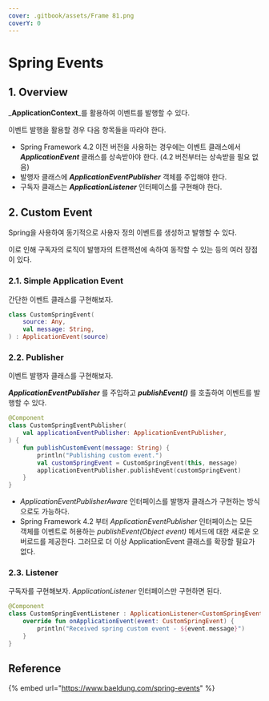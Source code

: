 ```yaml
---
cover: .gitbook/assets/Frame 81.png
coverY: 0
---
```


# Spring Events

## 1. Overview

_**ApplicationContext**_를 활용하여 이벤트를 발행할 수 있다.

이벤트 발행을 활용할 경우 다음 항목들을 따라야 한다.

* Spring Framework 4.2 이전 버전을 사용하는 경우에는 이벤트 클래스에서 _**ApplicationEvent**_ 클래스를 상속받아야 한다. (4.2 버전부터는 상속받을 필요 없음)
* 발행자 클래스에 _**ApplicationEventPublisher**_ 객체를 주입해야 한다.
* 구독자 클래스는 _**ApplicationListener**_ 인터페이스를 구현해야 한다.

## 2. Custom Event

Spring을 사용하여 동기적으로 사용자 정의 이벤트를 생성하고 발행할 수 있다.

이로 인해 구독자의 로직이 발행자의 트랜잭션에 속하여 동작할 수 있는 등의 여러 장점이 있다.

### 2.1. Simple Application Event

간단한 이벤트 클래스를 구현해보자.

```kotlin
class CustomSpringEvent(
    source: Any,
    val message: String,
) : ApplicationEvent(source)
```

### 2.2. Publisher

이벤트 발행자 클래스를 구현해보자.

_**ApplicationEventPublisher**_ 를 주입하고 _**publishEvent()**_ 를 호출하여 이벤트를 발행할 수 있다.

```kotlin
@Component
class CustomSpringEventPublisher(
    val applicationEventPublisher: ApplicationEventPublisher,
) {
    fun publishCustomEvent(message: String) {
        println("Publishing custom event.")
        val customSpringEvent = CustomSpringEvent(this, message)
        applicationEventPublisher.publishEvent(customSpringEvent)
    }
}
```

* _ApplicationEventPublisherAware_ 인터페이스를 발행자 클래스가 구현하는 방식으로도 가능하다.
* Spring Framework 4.2 부터 _ApplicationEventPublisher_ 인터페이스는 모든 객체를 이벤트로 허용하는 _publishEvent(Object event)_ 메서드에 대한 새로운 오버로드를 제공한다. 그러므로 더 이상 ApplicationEvent 클래스를 확장할 필요가 없다.

### 2.3. Listener

구독자를 구현해보자. _ApplicationListener_ 인터페이스만 구현하면 된다.

```kotlin
@Component
class CustomSpringEventListener : ApplicationListener<CustomSpringEvent> {
    override fun onApplicationEvent(event: CustomSpringEvent) {
        println("Received spring custom event - ${event.message}")
    }
}
```

## Reference

{% embed url="https://www.baeldung.com/spring-events" %}
